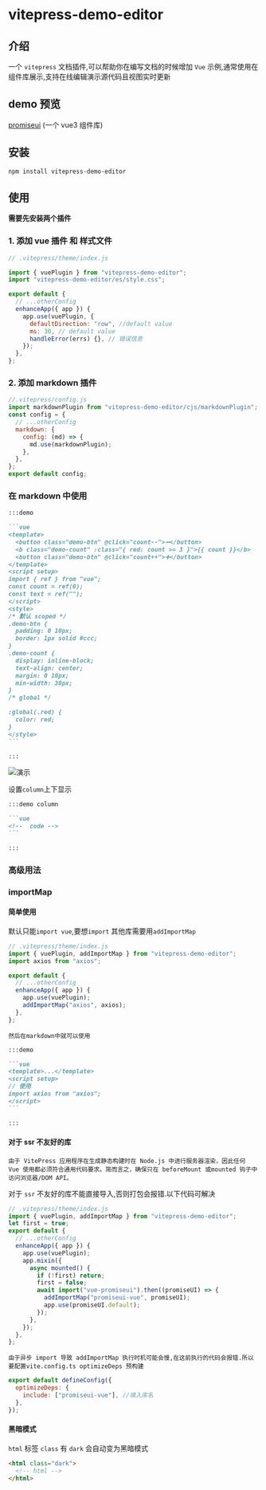 # vitepress-demo-editor

## 介绍

一个 `vitepress` 文档插件,可以帮助你在编写文档的时候增加 `Vue` 示例,通常使用在组件库展示,支持在线编辑演示源代码且视图实时更新

## demo 预览

[promiseui](http://ui.coderly.top/components/button/) (一个 vue3 组件库)

## 安装

`npm install vitepress-demo-editor`

## 使用

**需要先安装两个插件**

### 1. 添加 vue 插件 和 样式文件

```js
// .vitepress/theme/index.js

import { vuePlugin } from "vitepress-demo-editor";
import "vitepress-demo-editor/es/style.css";

export default {
  // ...otherConfig
  enhanceApp({ app }) {
    app.use(vuePlugin, {
      defaultDirection: "row", //default value
      ms: 30, // default value
      handleError(errs) {}, // 错误信息
    });
  },
};
```

### 2. 添加 markdown 插件

```js
//.vitepress/config.js
import markdownPlugin from "vitepress-demo-editor/cjs/markdownPlugin";
const config = {
  // ...otherConfig
  markdown: {
    config: (md) => {
      md.use(markdownPlugin);
    },
  },
};
export default config;
```

### 在 markdown 中使用

````md
:::demo

```vue
<template>
  <button class="demo-btn" @click="count--">➖</button>
  <b class="demo-count" :class="{ red: count >= 3 }">{{ count }}</b>
  <button class="demo-btn" @click="count++">➕</button>
</template>
<script setup>
import { ref } from "vue";
const count = ref(0);
const text = ref("");
</script>
<style>
/* 默认 scoped */
.demo-btn {
  padding: 0 10px;
  border: 1px solid #ccc;
}
.demo-count {
  display: inline-block;
  text-align: center;
  margin: 0 10px;
  min-width: 30px;
}
/* global */

:global(.red) {
  color: red;
}
</style>
```

:::
````

![演示](https://p3-juejin.byteimg.com/tos-cn-i-k3u1fbpfcp/a6d7c98390c34792b61e6bd77c85074a~tplv-k3u1fbpfcp-watermark.image?)

设置`column`上下显示

````md
:::demo column

```vue
<!--  code -->
```

:::
````

### 高级用法

### importMap

#### 简单使用

默认只能`import vue`,要想`import` 其他库需要用`addImportMap`

```js
// .vitepress/theme/index.js
import { vuePlugin, addImportMap } from "vitepress-demo-editor";
import axios from "axios";

export default {
  // ...otherConfig
  enhanceApp({ app }) {
    app.use(vuePlugin);
    addImportMap("axios", axios);
  },
};
```

`然后在markdown中就可以使用`

````md
:::demo

```vue
<template>...</template>
<script setup>
// 使用
import axios from "axios";
</script>
```

:::
````

#### 对于 ssr 不友好的库

`由于 VitePress 应用程序在生成静态构建时在 Node.js 中进行服务器渲染，因此任何 Vue 使用都必须符合通用代码要求。简而言之，确保只在 beforeMount 或mounted 钩子中访问浏览器/DOM API。`

对于 `ssr` 不友好的库不能直接导入,否则打包会报错.以下代码可解决

```js
// .vitepress/theme/index.js
import { vuePlugin, addImportMap } from "vitepress-demo-editor";
let first = true;
export default {
  // ...otherConfig
  enhanceApp({ app }) {
    app.use(vuePlugin);
    app.mixin({
      async mounted() {
        if (!first) return;
        first = false;
        await import("vue-promiseui").then((promiseUI) => {
          addImportMap("promiseui-vue", promiseUI);
          app.use(promiseUI.default);
        });
      },
    });
  },
};
```

`由于异步 import 导致 addImportMap 执行时机可能会慢,在这前执行的代码会报错.所以要配置vite.config.ts optimizeDeps 预构建`

```js
export default defineConfig({
  optimizeDeps: {
    include: ["promiseui-vue"], //填入库名
  },
});
```

#### 黑暗模式

`html` 标签 `class` 有 `dark` 会自动变为黑暗模式

```html
<html class="dark">
  <!-- html -->
</html>
```

